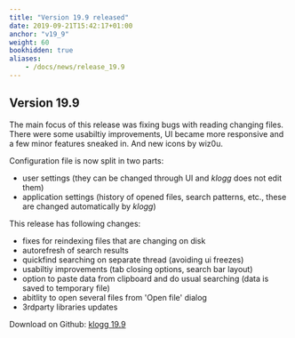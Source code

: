 ```yaml
---
title: "Version 19.9 released"
date: 2019-09-21T15:42:17+01:00
anchor: "v19_9"
weight: 60
bookhidden: true
aliases:
    - /docs/news/release_19.9
---
```


## Version 19.9

The main focus of this release was fixing bugs with reading changing files.
There were some usabiltiy improvements, UI became more responsive
and a few minor features sneaked in. And new icons by wiz0u.

Configuration file is now split in two parts:

 - user settings (they can be changed through UI and _klogg_ does not edit them)
 - application settings (history of opened files, search patterns, etc.,
 these are changed automatically by _klogg_)

This release has following changes:

 - fixes for reindexing files that are changing on disk
 - autorefresh of search results
 - quickfind searching on separate thread (avoiding ui freezes)
 - usabiltiy improvements (tab closing options, search bar layout)
 - option to paste data from clipboard and do usual searching (data is saved to temporary file)
 - abitlity to open several files from 'Open file' dialog
 - 3rdparty libraries updates


Download on Github: [klogg 19.9](https://github.com/variar/klogg/releases/tag/v19.9)

